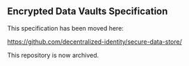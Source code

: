 ## Encrypted Data Vaults Specification

This specification has been moved here:

https://github.com/decentralized-identity/secure-data-store/

This repository is now archived.
